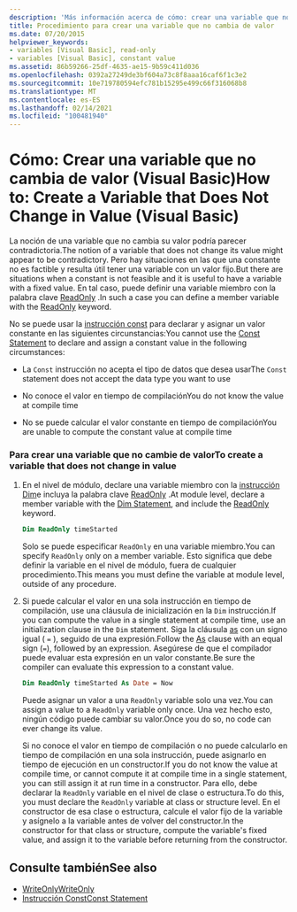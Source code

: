 ```yaml
---
description: 'Más información acerca de cómo: crear una variable que no cambie de valor (Visual Basic)'
title: Procedimiento para crear una variable que no cambia de valor
ms.date: 07/20/2015
helpviewer_keywords:
- variables [Visual Basic], read-only
- variables [Visual Basic], constant value
ms.assetid: 86b59266-25df-4635-ae15-9b59c411d036
ms.openlocfilehash: 0392a27249de3bf604a73c8f8aaa16caf6f1c3e2
ms.sourcegitcommit: 10e719780594efc781b15295e499c66f316068b8
ms.translationtype: MT
ms.contentlocale: es-ES
ms.lasthandoff: 02/14/2021
ms.locfileid: "100481940"
---
```

# <a name="how-to-create-a-variable-that-does-not-change-in-value-visual-basic"></a><span data-ttu-id="4904f-103">Cómo: Crear una variable que no cambia de valor (Visual Basic)</span><span class="sxs-lookup"><span data-stu-id="4904f-103">How to: Create a Variable that Does Not Change in Value (Visual Basic)</span></span>

<span data-ttu-id="4904f-104">La noción de una variable que no cambia su valor podría parecer contradictoria.</span><span class="sxs-lookup"><span data-stu-id="4904f-104">The notion of a variable that does not change its value might appear to be contradictory.</span></span> <span data-ttu-id="4904f-105">Pero hay situaciones en las que una constante no es factible y resulta útil tener una variable con un valor fijo.</span><span class="sxs-lookup"><span data-stu-id="4904f-105">But there are situations when a constant is not feasible and it is useful to have a variable with a fixed value.</span></span> <span data-ttu-id="4904f-106">En tal caso, puede definir una variable miembro con la palabra clave [ReadOnly](../../../language-reference/modifiers/readonly.md) .</span><span class="sxs-lookup"><span data-stu-id="4904f-106">In such a case you can define a member variable with the [ReadOnly](../../../language-reference/modifiers/readonly.md) keyword.</span></span>

<span data-ttu-id="4904f-107">No se puede usar la [instrucción const](../../../language-reference/statements/const-statement.md) para declarar y asignar un valor constante en las siguientes circunstancias:</span><span class="sxs-lookup"><span data-stu-id="4904f-107">You cannot use the [Const Statement](../../../language-reference/statements/const-statement.md) to declare and assign a constant value in the following circumstances:</span></span>

- <span data-ttu-id="4904f-108">La `Const` instrucción no acepta el tipo de datos que desea usar</span><span class="sxs-lookup"><span data-stu-id="4904f-108">The `Const` statement does not accept the data type you want to use</span></span>

- <span data-ttu-id="4904f-109">No conoce el valor en tiempo de compilación</span><span class="sxs-lookup"><span data-stu-id="4904f-109">You do not know the value at compile time</span></span>

- <span data-ttu-id="4904f-110">No se puede calcular el valor constante en tiempo de compilación</span><span class="sxs-lookup"><span data-stu-id="4904f-110">You are unable to compute the constant value at compile time</span></span>

### <a name="to-create-a-variable-that-does-not-change-in-value"></a><span data-ttu-id="4904f-111">Para crear una variable que no cambie de valor</span><span class="sxs-lookup"><span data-stu-id="4904f-111">To create a variable that does not change in value</span></span>

1. <span data-ttu-id="4904f-112">En el nivel de módulo, declare una variable miembro con la [instrucción Dim](../../../language-reference/statements/dim-statement.md)e incluya la palabra clave [ReadOnly](../../../language-reference/modifiers/readonly.md) .</span><span class="sxs-lookup"><span data-stu-id="4904f-112">At module level, declare a member variable with the [Dim Statement](../../../language-reference/statements/dim-statement.md), and include the [ReadOnly](../../../language-reference/modifiers/readonly.md) keyword.</span></span>

    ```vb
    Dim ReadOnly timeStarted
    ```

    <span data-ttu-id="4904f-113">Solo se puede especificar `ReadOnly` en una variable miembro.</span><span class="sxs-lookup"><span data-stu-id="4904f-113">You can specify `ReadOnly` only on a member variable.</span></span> <span data-ttu-id="4904f-114">Esto significa que debe definir la variable en el nivel de módulo, fuera de cualquier procedimiento.</span><span class="sxs-lookup"><span data-stu-id="4904f-114">This means you must define the variable at module level, outside of any procedure.</span></span>

2. <span data-ttu-id="4904f-115">Si puede calcular el valor en una sola instrucción en tiempo de compilación, use una cláusula de inicialización en la `Dim` instrucción.</span><span class="sxs-lookup"><span data-stu-id="4904f-115">If you can compute the value in a single statement at compile time, use an initialization clause in the `Dim` statement.</span></span> <span data-ttu-id="4904f-116">Siga la cláusula [as](../../../language-reference/statements/as-clause.md) con un signo igual ( `=` ), seguido de una expresión.</span><span class="sxs-lookup"><span data-stu-id="4904f-116">Follow the [As](../../../language-reference/statements/as-clause.md) clause with an equal sign (`=`), followed by an expression.</span></span> <span data-ttu-id="4904f-117">Asegúrese de que el compilador puede evaluar esta expresión en un valor constante.</span><span class="sxs-lookup"><span data-stu-id="4904f-117">Be sure the compiler can evaluate this expression to a constant value.</span></span>

    ```vb
    Dim ReadOnly timeStarted As Date = Now
    ```

    <span data-ttu-id="4904f-118">Puede asignar un valor a una `ReadOnly` variable solo una vez.</span><span class="sxs-lookup"><span data-stu-id="4904f-118">You can assign a value to a `ReadOnly` variable only once.</span></span> <span data-ttu-id="4904f-119">Una vez hecho esto, ningún código puede cambiar su valor.</span><span class="sxs-lookup"><span data-stu-id="4904f-119">Once you do so, no code can ever change its value.</span></span>

    <span data-ttu-id="4904f-120">Si no conoce el valor en tiempo de compilación o no puede calcularlo en tiempo de compilación en una sola instrucción, puede asignarlo en tiempo de ejecución en un constructor.</span><span class="sxs-lookup"><span data-stu-id="4904f-120">If you do not know the value at compile time, or cannot compute it at compile time in a single statement, you can still assign it at run time in a constructor.</span></span> <span data-ttu-id="4904f-121">Para ello, debe declarar la `ReadOnly` variable en el nivel de clase o estructura.</span><span class="sxs-lookup"><span data-stu-id="4904f-121">To do this, you must declare the `ReadOnly` variable at class or structure level.</span></span> <span data-ttu-id="4904f-122">En el constructor de esa clase o estructura, calcule el valor fijo de la variable y asígnelo a la variable antes de volver del constructor.</span><span class="sxs-lookup"><span data-stu-id="4904f-122">In the constructor for that class or structure, compute the variable's fixed value, and assign it to the variable before returning from the constructor.</span></span>

## <a name="see-also"></a><span data-ttu-id="4904f-123">Consulte también</span><span class="sxs-lookup"><span data-stu-id="4904f-123">See also</span></span>

- [<span data-ttu-id="4904f-124">WriteOnly</span><span class="sxs-lookup"><span data-stu-id="4904f-124">WriteOnly</span></span>](../../../language-reference/modifiers/writeonly.md)
- [<span data-ttu-id="4904f-125">Instrucción Const</span><span class="sxs-lookup"><span data-stu-id="4904f-125">Const Statement</span></span>](../../../language-reference/statements/const-statement.md)
